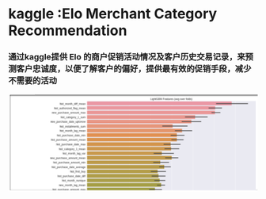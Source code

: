 # kaggle :Elo Merchant Category Recommendation

### 通过kaggle提供 Elo 的商户促销活动情况及客户历史交易记录，来预测客户忠诚度，以便了解客户的偏好，提供最有效的促销手段，减少不需要的活动

 ![](./1.png)
